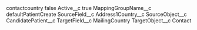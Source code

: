 <?xml version="1.0" encoding="UTF-8"?>
<CustomMetadata xmlns="http://soap.sforce.com/2006/04/metadata" xmlns:xsi="http://www.w3.org/2001/XMLSchema-instance" xmlns:xsd="http://www.w3.org/2001/XMLSchema">
    <label>contactcountry</label>
    <protected>false</protected>
    <values>
        <field>Active__c</field>
        <value xsi:type="xsd:boolean">true</value>
    </values>
    <values>
        <field>MappingGroupName__c</field>
        <value xsi:type="xsd:string">defaultPatientCreate</value>
    </values>
    <values>
        <field>SourceField__c</field>
        <value xsi:type="xsd:string">Address1Country__c</value>
    </values>
    <values>
        <field>SourceObject__c</field>
        <value xsi:type="xsd:string">CandidatePatient__c</value>
    </values>
    <values>
        <field>TargetField__c</field>
        <value xsi:type="xsd:string">MailingCountry</value>
    </values>
    <values>
        <field>TargetObject__c</field>
        <value xsi:type="xsd:string">Contact</value>
    </values>
</CustomMetadata>
